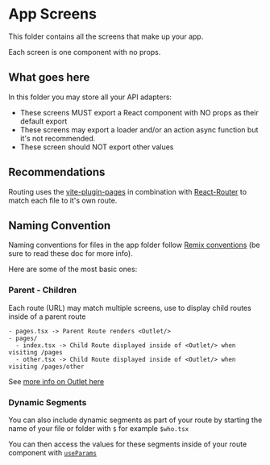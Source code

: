 # App Screens

This folder contains all the screens that make up your app.

Each screen is one component with no props.

## What goes here

In this folder you may store all your API adapters:

- These screens MUST export a React component with NO props as their default export
- These screens may export a loader and/or an action async function but it's not recommended.
- These screen should NOT export other values

## Recommendations

Routing uses the [vite-plugin-pages](https://github.com/hannoeru/vite-plugin-pages) in combination with [React-Router](https://reactrouter.com/en/main/start/overview) to match each file to it's own route.

## Naming Convention

Naming conventions for files in the app folder follow [Remix conventions](https://remix.run/docs/en/main/file-conventions/routes) (be sure to read these doc for more info).

Here are some of the most basic ones:

### Parent - Children

Each route (URL) may match multiple screens, use <Outlet/> to display child routes inside of a parent route

```
- pages.tsx -> Parent Route renders <Outlet/>
- pages/
  - index.tsx -> Child Route displayed inside of <Outlet/> when visiting /pages
  - other.tsx -> Child Route displayed inside of <Outlet/> when visiting /pages/other
```

See [more info on Outlet here](https://reactrouter.com/en/main/components/outlet)

### Dynamic Segments

You can also include dynamic segments as part of your route by starting the name of your file or folder with `$` for example `$who.tsx`

You can then access the values for these segments inside of your route component with [`useParams`](https://reactrouter.com/en/main/hooks/use-params)
